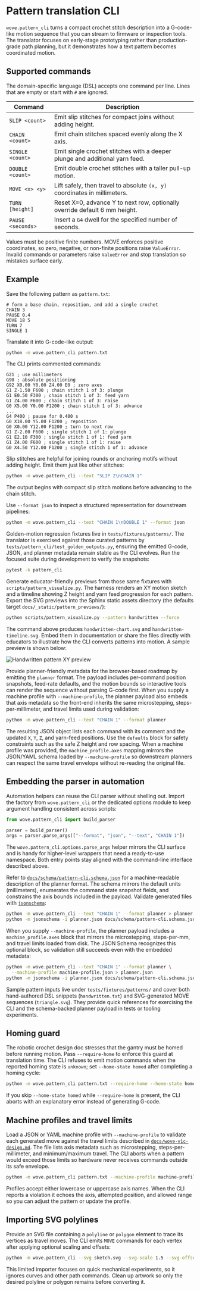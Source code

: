 # Pattern translation CLI

`wove.pattern_cli` turns a compact crochet stitch description into a
G-code-like motion sequence that you can stream to firmware or inspection tools.
The translator focuses on early-stage prototyping rather than production-grade
path planning, but it demonstrates how a text pattern becomes coordinated motion.

## Supported commands

The domain-specific language (DSL) accepts one command per line. Lines that are
empty or start with `#` are ignored.

| Command | Description |
| --- | --- |
| `SLIP <count>` | Emit slip stitches for compact joins without adding height. |
| `CHAIN <count>` | Emit chain stitches spaced evenly along the X axis. |
| `SINGLE <count>` | Emit single crochet stitches with a deeper plunge and additional yarn feed. |
| `DOUBLE <count>` | Emit double crochet stitches with a taller pull-up motion. |
| `MOVE <x> <y>` | Lift safely, then travel to absolute `(x, y)` coordinates in millimeters. |
| `TURN [height]` | Reset X=0, advance Y to next row, optionally override default 6 mm height. |
| `PAUSE <seconds>` | Insert a `G4` dwell for the specified number of seconds. |

Values must be positive finite numbers. MOVE enforces positive coordinates, so
zero, negative, or non-finite positions raise `ValueError`. Invalid commands or
parameters raise `ValueError` and stop translation so mistakes surface early.

## Example

Save the following pattern as `pattern.txt`:

```text
# form a base chain, reposition, and add a single crochet
CHAIN 3
PAUSE 0.4
MOVE 18 5
TURN 7
SINGLE 1
```

Translate it into G-code-like output:

```bash
python -m wove.pattern_cli pattern.txt
```

The CLI prints commented commands:

```text
G21 ; use millimeters
G90 ; absolute positioning
G92 X0.00 Y0.00 Z4.00 E0 ; zero axes
G1 Z-1.50 F600 ; chain stitch 1 of 3: plunge
G1 E0.50 F300 ; chain stitch 1 of 3: feed yarn
G1 Z4.00 F600 ; chain stitch 1 of 3: raise
G0 X5.00 Y0.00 F1200 ; chain stitch 1 of 3: advance
...
G4 P400 ; pause for 0.400 s
G0 X18.00 Y5.00 F1200 ; reposition
G0 X0.00 Y12.00 F1200 ; turn to next row
G1 Z-2.00 F600 ; single stitch 1 of 1: plunge
G1 E2.10 F300 ; single stitch 1 of 1: feed yarn
G1 Z4.00 F600 ; single stitch 1 of 1: raise
G0 X4.50 Y12.00 F1200 ; single stitch 1 of 1: advance
```

Slip stitches are helpful for joining rounds or anchoring motifs without adding height. Emit them
just like other stitches:

```bash
python -m wove.pattern_cli --text "SLIP 2\nCHAIN 1"
```

The output begins with compact slip stitch motions before advancing to the chain stitch.

Use `--format json` to inspect a structured representation for downstream
pipelines:

```bash
python -m wove.pattern_cli --text "CHAIN 1\nDOUBLE 1" --format json
```

Golden-motion regression fixtures live in `tests/fixtures/patterns/`. The
translator is exercised against those curated patterns by
`tests/pattern_cli/test_golden_outputs.py`, ensuring the emitted G-code,
JSON, and planner metadata remain stable as the CLI evolves. Run the focused
suite during development to verify the snapshots:

```bash
pytest -k pattern_cli
```

Generate educator-friendly previews from those same fixtures with
`scripts/pattern_visualize.py`. The harness renders an XY motion sketch and a
timeline showing Z height and yarn feed progression for each pattern. Export
the SVG previews into the Sphinx static assets directory (the defaults target
`docs/_static/pattern_previews/`):

```bash
python scripts/pattern_visualize.py --pattern handwritten --force
```

The command above produces `handwritten-chart.svg` and
`handwritten-timeline.svg`. Embed them in documentation or share the files
directly with educators to illustrate how the CLI converts patterns into
motion. A sample preview is shown below:

![Handwritten pattern XY preview](_static/pattern_previews/handwritten-chart.svg)

Provide planner-friendly metadata for the browser-based roadmap by emitting the
`planner` format. The payload includes per-command position snapshots,
feed-rate defaults, and the motion bounds so interactive tools can render the
sequence without parsing G-code first. When you supply a machine profile with
`--machine-profile`, the planner payload also embeds that axis metadata so the
front-end inherits the same microstepping, steps-per-millimeter, and travel
limits used during validation:

```bash
python -m wove.pattern_cli --text "CHAIN 1" --format planner
```

The resulting JSON object lists each command with its comment and the updated
`X`, `Y`, `Z`, and yarn-feed positions. Use the `defaults` block for safety
constraints such as the safe Z height and row spacing. When a machine profile
was provided, the `machine_profile.axes` mapping mirrors the JSON/YAML schema
loaded by `--machine-profile` so downstream planners can respect the same
travel envelope without re-reading the original file.

## Embedding the parser in automation

Automation helpers can reuse the CLI parser without shelling out. Import the
factory from `wove.pattern_cli` or the dedicated options module to keep argument
handling consistent across scripts:

```python
from wove.pattern_cli import build_parser

parser = build_parser()
args = parser.parse_args(["--format", "json", "--text", "CHAIN 1"])
```

The `wove.pattern_cli.options.parse_args` helper mirrors the CLI surface and is
handy for higher-level wrappers that need a ready-to-use namespace. Both entry
points stay aligned with the command-line interface described above.

Refer to [`docs/schema/pattern-cli.schema.json`](schema/pattern-cli.schema.json)
for a machine-readable description of the planner format. The schema mirrors
the default units (millimeters), enumerates the command state snapshot fields,
and constrains the axis bounds included in the payload. Validate generated
files with [`jsonschema`](https://github.com/python-jsonschema/jsonschema):

```bash
python -m wove.pattern_cli --text "CHAIN 1" --format planner > planner.json
python -m jsonschema -i planner.json docs/schema/pattern-cli.schema.json
```

When you supply `--machine-profile`, the planner payload includes a
`machine_profile.axes` block that mirrors the microstepping, steps-per-mm, and
travel limits loaded from disk. The JSON Schema recognizes this optional block,
so validation still succeeds even with the embedded metadata:

```bash
python -m wove.pattern_cli --text "CHAIN 1" --format planner \
  --machine-profile machine-profile.json > planner.json
python -m jsonschema -i planner.json docs/schema/pattern-cli.schema.json
```

Sample pattern inputs live under `tests/fixtures/patterns/` and cover both
hand-authored DSL snippets (`handwritten.txt`) and SVG-generated MOVE sequences
(`triangle.svg`). They provide quick references for exercising the CLI and the
schema-backed planner payload in tests or tooling experiments.

## Homing guard

The robotic crochet design doc stresses that the gantry must be homed before
running motion. Pass ``--require-home`` to enforce this guard at translation
time. The CLI refuses to emit motion commands when the reported homing state is
``unknown``; set ``--home-state homed`` after completing a homing cycle:

```bash
python -m wove.pattern_cli pattern.txt --require-home --home-state homed
```

If you skip ``--home-state homed`` while ``--require-home`` is present, the CLI
aborts with an explanatory error instead of generating G-code.

## Machine profiles and travel limits

Load a JSON or YAML machine profile with ``--machine-profile`` to validate each
generated move against the travel limits described in
[`docs/wove-v1c-design.md`](wove-v1c-design.md). The file lists axis metadata
such as microstepping, steps-per-millimeter, and minimum/maximum travel. The CLI
aborts when a pattern would exceed those limits so hardware never receives
commands outside its safe envelope.

```bash
python -m wove.pattern_cli pattern.txt --machine-profile machine-profile.json
```

Profiles accept either lowercase or uppercase axis names. When the CLI reports
a violation it echoes the axis, attempted position, and allowed range so you
can adjust the pattern or update the profile.

## Importing SVG polylines

Provide an SVG file containing a `polyline` or `polygon` element to trace its vertices as travel
moves. The CLI emits `MOVE` commands for each vertex after applying optional scaling and offsets:

```bash
python -m wove.pattern_cli --svg sketch.svg --svg-scale 1.5 --svg-offset-x 10 --svg-offset-y 5
```

This limited importer focuses on quick mechanical experiments, so it ignores curves and other path
commands. Clean up artwork so only the desired polyline or polygon remains before converting it.
